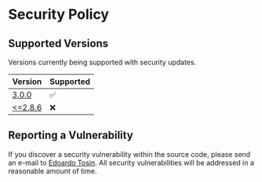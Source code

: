 # Security Policy

## Supported Versions

Versions currently being supported with security updates.

| Version | Supported |
| ------- | --------- |
| [3.0.0](https://github.com/EdoardoTosin/ZooMeeting-Redirector/releases/tag/v3.0.0) | :white_check_mark: |
| [<=2.8.6](https://github.com/EdoardoTosin/ZooMeeting-Redirector/releases/tag/v2.8.6) | :x: |

## Reporting a Vulnerability

If you discover a security vulnerability within the source code, please send an e-mail to [Edoardo Tosin](https://github.com/EdoardoTosin). All security vulnerabilities will be addressed in a reasonable amount of time.
